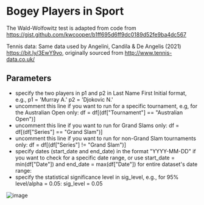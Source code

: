 # Bogey Players in Sport

The Wald-Wolfowitz test is adapted from code from https://gist.github.com/kwcooper/b1ff695d6ff9dc0189d52fe9ba4dc567

Tennis data: Same data used by Angelini, Candila & De Angelis (2021) https://bit.ly/3EwY9vo, originally sourced from
http://www.tennis-data.co.uk/

## Parameters
- specify the two players in p1 and p2 in Last Name First Initial format, e.g., p1 = 'Murray A.' p2 = 'Djokovic N.'
- uncomment this line if you want to run for a specific tournament, e.g, for the Australian Open only:
df = df[(df["Tournament"] == "Australian Open")]
- uncomment this line if you want to run for Grand Slams only:
df = df[(df["Series"] == "Grand Slam")]
- uncomment this line if you want to run for non-Grand Slam tournaments only:
df = df[(df["Series"] != "Grand Slam")]
- specify dates (start_date and end_date) in the format "YYYY-MM-DD" if you want to check for a specific date range, or use start_date = min(df["Date"]) and end_date = max(df["Date"]) for entire dataset's date range:
- specify the statistical significance level in sig_level, e.g., for 95% level/alpha = 0.05:
sig_level = 0.05

![image](https://user-images.githubusercontent.com/29388472/166176166-2a2ed1bc-61b6-4fdc-a102-89dd91f1f4a3.png)
